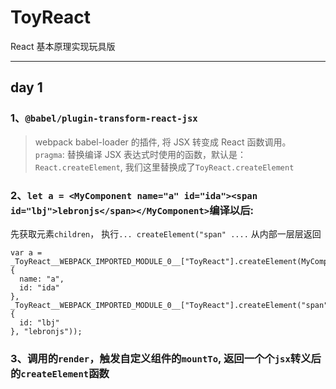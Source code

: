 # ToyReact

React 基本原理实现玩具版

---

## day 1

### 1、`@babel/plugin-transform-react-jsx`

> webpack babel-loader 的插件, 将 JSX 转变成 React 函数调用。  
>  `pragma`: 替换编译 JSX 表达式时使用的函数，默认是：`React.createElement`,
> 我们这里替换成了`ToyReact.createElement`



### 2、`let a = <MyComponent name="a" id="ida"><span id="lbj">lebronjs</span></MyComponent>`编译以后:

先获取元素`children`， 执行`... createElement("span" ....` 从内部一层层返回
```
var a = _ToyReact__WEBPACK_IMPORTED_MODULE_0__["ToyReact"].createElement(MyComponent, {
  name: "a",
  id: "ida"
}, _ToyReact__WEBPACK_IMPORTED_MODULE_0__["ToyReact"].createElement("span", {
  id: "lbj"
}, "lebronjs"));
```




### 3、调用的`render`，触发自定义组件的`mountTo`, 返回一个个`jsx`转义后的`createElement`函数
